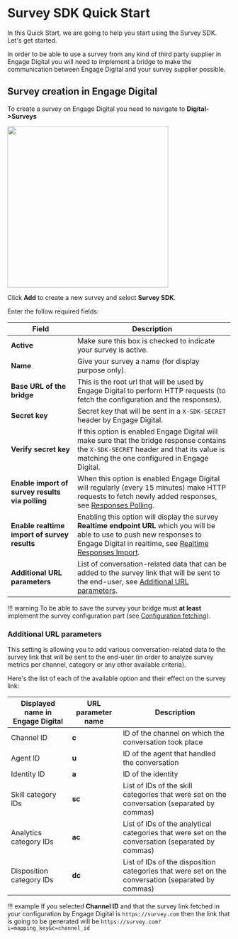 # Survey SDK Quick Start

In this Quick Start, we are going to help you start using the Survey SDK. Let's get started.

In order to be able to use a survey from any kind of third party supplier in Engage Digital you will need to implement a bridge to make the communication between Engage Digital and your survey supplier possible.


## Survey creation in Engage Digital

To create a survey on Engage Digital you need to navigate to **Digital->Surveys**

<img class="img-fluid" width="363" src="../../../img/survey-sdk-ed-survey-menu.png">

Click **Add** to create a new survey and select **Survey SDK**.

Enter the follow required fields:

| Field | Description |
|-|-|
| **Active** | Make sure this box is checked to indicate your survey is active. |
| **Name** | Give your survey a name (for display purpose only). |
| **Base URL of the bridge** | This is the root url that will be used by Engage Digital to perform HTTP requests (to fetch the configuration and the responses). |
| **Secret key** | Secret key that will be sent in a `X-SDK-SECRET` header by Engage Digital. |
| **Verify secret key** | If this option is enabled Engage Digital will make sure that the bridge response contains the `X-SDK-SECRET` header and that its value is matching the one configured in Engage Digital. |
| **Enable import of survey results via polling** | When this option is enabled Engage Digital will regularly (every 15 minutes) make HTTP requests to fetch newly added responses, see [Responses Polling](../responses-polling). |
| **Enable realtime import of survey results** | Enabling this option will display the survey **Realtime endpoint URL** which you will be able to use to push new responses to Engage Digital in realtime, see [Realtime Responses Import](../realtime-responses-import). |
| **Additional URL parameters** | List of conversation-related data that can be added to the survey link that will be sent to the end-user, see [Additional URL parameters](#additional-url-parameters). |

!!! warning
    To be able to save the survey your bridge must **at least** implement the survey configuration part (see [Configuration fetching](../configuration-fetching)).


### Additional URL parameters

This setting is allowing you to add various conversation-related data to the survey link that will be sent to the end-user (in order to analyze survey metrics per channel, category or any other available criteria).

Here's the list of each of the available option and their effect on the survey link:

| Displayed name in Engage Digital | URL parameter name | Description |
| - | - | - |
| Channel ID | **c** | ID of the channel on which the conversation took place |
| Agent ID | **u** | ID of the agent that handled the conversation |
| Identity ID | **a** | ID of the identity |
| Skill category IDs | **sc** | List of IDs of the skill categories that were set on the conversation (separated by commas) |
| Analytics category IDs | **ac** | List of IDs of the analytical categories that were set on the conversation (separated by commas) |
| Disposition category IDs | **dc** | List of IDs of the disposition categories that were set on the conversation (separated by commas) |

!!! example
    If you selected **Channel ID** and that the survey link fetched in your configuration by Engage Digital is `https://survey.com` then the link that is going to be generated will be `https://survey.com?i=mapping_key&c=channel_id`
